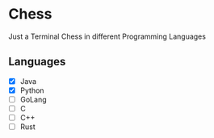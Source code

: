 # Chess 

Just a Terminal Chess in different Programming Languages

## Languages 

- [x] Java
- [x] Python
- [ ] GoLang
- [ ] C
- [ ] C++
- [ ] Rust 
